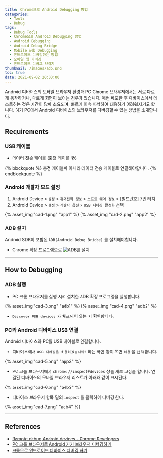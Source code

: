 ```yaml
---
title: Chrome으로 Android Debugging 방법
categories:
  - Tools
  - Debug
tags:
  - Debug Tools
  - Chrome으로 Android Debugging 방법
  - Android Debugging
  - Android Debug Bridge
  - Mobile web Debugging
  - 안드로이드 디버깅하는 방법
  - 모바일 웹 디버깅
  - 안드로이드 디버그 브리지
thumbnail: /images/adb.png
toc: true
date: 2021-09-02 20:00:00
---
```


Android 디바이스의 모바일 브라우저 환경과 PC Chrome 브라우저에서는 서로 다르게 동작하거나, 다르게 화면이 보이는 경우가 있습니다.
매번 배포한 후 디바이스에서 테스트하는 것은 시간이 많이 소요되며, 빠르게 이슈 파악하여 대응하기 어려워지기도 합니다.
여기 PC에서 Android 디바이스의 브라우저를 디버깅할 수 있는 방법을 소개합니다.

<!-- more -->

## Requirements

### USB 케이블

- 데이터 전송 케이블 (충전 케이블 :dizzy_face:)

{% blockquote %}
충전 케이블이 아니라 데이터 전송 케이블로 연결해야합니다.
{% endblockquote %}

### Android 개발자 모드 설정

1. Android Device > `설정` > `휴대전화 정보` > `소프트 웨어 정보` > [빌드번호] 7번 터치
2. Android Device > `설정` > `개발자 옵션` > `USB 디버깅 활성화` 선택

{% asset_img "cad-1.png" "app1" %}
{% asset_img "cad-2.png" "app2" %}

### ADB 설치

Android SDK에 포함된 `ADB(Android Debug Bridge)` 를 설치해야합니다.

- Chrome 확장 프로그램으로 ![ADB](https://chrome.google.com/webstore/detail/adb/dpngiggdglpdnjdoaefidgiigpemgage)를 설치

---

## How to Debugging

### ADB 실행

- PC 크롬 브라우저를 실행 시켜 설치한 ADB 확장 프로그램을 실행합니다.

{% asset_img "cad-3.png" "adb1" %}
{% asset_img "cad-4.png" "adb2" %}

- `Discover USB devices` 가 체크되어 있는 지 확인합니다.

### PC와 Android 디바이스 USB 연결

Android 디바이스와 PC를 USB 케이블로 연결합니다.

- 디바이스에서 `USB 디버깅을 허용하겠습니까?` 라는 확인 창이 뜨면 `허용` 을 선택합니다.

{% asset_img "cad-5.png" "app3" %}

- PC 크롬 브라우저에서 `chrome://inspect#devices` 창을 새로 고침을 합니다.
  연결된 디바이스의 모바일 브라우저 리스트가 아래와 같이 표시된다.

{% asset_img "cad-6.png" "adb3" %}

- 디바이스 브라우저 항목 밑의 `inspect` 를 클릭하여 디버깅 한다.

{% asset_img "cad-7.png" "adb4" %}

---

## References

- [Remote debug Android devices - Chrome Developers](https://developer.chrome.com/docs/devtools/remote-debugging/)
- [PC 크롬 브라우저로 Android 기기 브라우저 디버깅하기](https://velog.io/@dev-song/PC-%ED%81%AC%EB%A1%AC-%EB%B8%8C%EB%9D%BC%EC%9A%B0%EC%A0%80%EB%A1%9C-Android-%EA%B8%B0%EA%B8%B0-%EB%B8%8C%EB%9D%BC%EC%9A%B0%EC%A0%80-%EB%94%94%EB%B2%84%EA%B9%85%ED%95%98%EA%B8%B0)
- [크롬으로 안드로이드 디바이스 디버깅 하기](https://kure0406.tistory.com/54)
